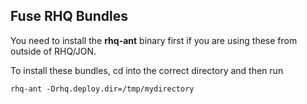 ## Fuse RHQ Bundles

You need to install the **rhq-ant** binary first if you are using these from outside of RHQ/JON.

To install these bundles, cd into the correct directory and then run

    rhq-ant -Drhq.deploy.dir=/tmp/mydirectory
		
	